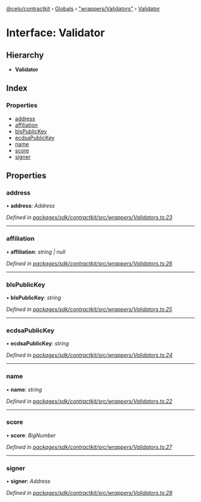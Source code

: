 [@celo/contractkit](../README.md) › [Globals](../globals.md) › ["wrappers/Validators"](../modules/_wrappers_validators_.md) › [Validator](_wrappers_validators_.validator.md)

# Interface: Validator

## Hierarchy

* **Validator**

## Index

### Properties

* [address](_wrappers_validators_.validator.md#address)
* [affiliation](_wrappers_validators_.validator.md#affiliation)
* [blsPublicKey](_wrappers_validators_.validator.md#blspublickey)
* [ecdsaPublicKey](_wrappers_validators_.validator.md#ecdsapublickey)
* [name](_wrappers_validators_.validator.md#name)
* [score](_wrappers_validators_.validator.md#score)
* [signer](_wrappers_validators_.validator.md#signer)

## Properties

###  address

• **address**: *Address*

*Defined in [packages/sdk/contractkit/src/wrappers/Validators.ts:23](https://github.com/celo-org/celo-monorepo/blob/contractkit-v1.2.2/packages/sdk/contractkit/src/wrappers/Validators.ts#L23)*

___

###  affiliation

• **affiliation**: *string | null*

*Defined in [packages/sdk/contractkit/src/wrappers/Validators.ts:26](https://github.com/celo-org/celo-monorepo/blob/contractkit-v1.2.2/packages/sdk/contractkit/src/wrappers/Validators.ts#L26)*

___

###  blsPublicKey

• **blsPublicKey**: *string*

*Defined in [packages/sdk/contractkit/src/wrappers/Validators.ts:25](https://github.com/celo-org/celo-monorepo/blob/contractkit-v1.2.2/packages/sdk/contractkit/src/wrappers/Validators.ts#L25)*

___

###  ecdsaPublicKey

• **ecdsaPublicKey**: *string*

*Defined in [packages/sdk/contractkit/src/wrappers/Validators.ts:24](https://github.com/celo-org/celo-monorepo/blob/contractkit-v1.2.2/packages/sdk/contractkit/src/wrappers/Validators.ts#L24)*

___

###  name

• **name**: *string*

*Defined in [packages/sdk/contractkit/src/wrappers/Validators.ts:22](https://github.com/celo-org/celo-monorepo/blob/contractkit-v1.2.2/packages/sdk/contractkit/src/wrappers/Validators.ts#L22)*

___

###  score

• **score**: *BigNumber*

*Defined in [packages/sdk/contractkit/src/wrappers/Validators.ts:27](https://github.com/celo-org/celo-monorepo/blob/contractkit-v1.2.2/packages/sdk/contractkit/src/wrappers/Validators.ts#L27)*

___

###  signer

• **signer**: *Address*

*Defined in [packages/sdk/contractkit/src/wrappers/Validators.ts:28](https://github.com/celo-org/celo-monorepo/blob/contractkit-v1.2.2/packages/sdk/contractkit/src/wrappers/Validators.ts#L28)*
